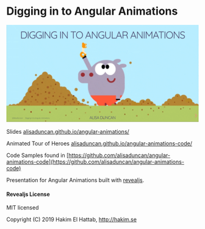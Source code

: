 # Digging in to Angular Animations

![](img/cover.png)


Slides [alisaduncan.github.io/angular-animations/](https://alisaduncan.github.io/angular-animations/)

Animated Tour of Heroes [alisaduncan.github.io/angular-animations-code/](https://alisaduncan.github.io/angular-animations-code/)

Code Samples found in [https://github.com/alisaduncan/angular-animations-code](https://github.com/alisaduncan/angular-animations-code)

Presentation for Angular Animations built with [revealjs](http://revealjs.com/).


#### Revealjs License
MIT licensed

Copyright (C) 2019 Hakim El Hattab, http://hakim.se
